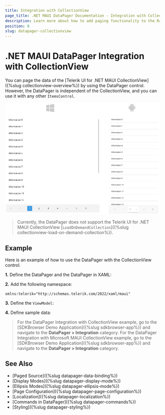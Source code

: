 ```yaml
---
title: Integration with CollectionView
page_title: .NET MAUI DataPager Documentation - Integration with CollectionView
description: Learn more about how to add paging functionality to the RadCollectionView for .NET MAUI.
position: 0
slug: datapager-collectionview
---
```


# .NET MAUI DataPager Integration with CollectionView

You can page the data of the [Telerik UI for .NET MAUI CollectionView]({%slug collectionview-overview%}) by using the DataPager control. However, the DataPager is independent of the CollectionView, and you can use it with any other `ItemsControl`.

![.NET MAUI DataPager with CollectionView](../images/datapager-collectionview-paging.png)

>Currently, the DataPager does not support the Telerik UI for .NET MAUI CollectionView [`LoadOnDemandCollection`]({%slug collectionview-load-on-demand-collection%}).

## Example

Here is an example of how to use the DataPager with the CollectionView control.

**1.** Define the DataPager and the DataPager in XAML:

<snippet id='radcollectionview-datapager' />

**2.** Add the following namespace:

```XAML
xmlns:telerik="http://schemas.telerik.com/2022/xaml/maui"
```

**3.** Define the `ViewModel`:

<snippet id='datapager-viewmodel' />

**4.** Define sample data:

<snippet id='datapager-data' />

> For the DataPager Integration with CollectionView example, go to the [SDKBrowser Demo Application]({%slug sdkbrowser-app%}) and navigate to the **DataPager > Integration** category.
> For the DataPager Integration with Microsoft MAUI CollectionView example, go to the [SDKBrowser Demo Application]({%slug sdkbrowser-app%}) and navigate to the **DataPager > Integration** category.

## See Also

- [Paged Source]({%slug datapager-data-binding%})
- [Display Modes]({%slug datapager-display-mode%})
- [Ellipsis Modes]({%slug datapager-ellipsis-mode%})
- [Page Configuration]({%slug datapager-page-configuration%})
- [Localization]({%slug datapager-localization%})
- [Commands in DataPager]({%slug datapager-commands%})
- [Styling]({%slug datapager-styling%})
